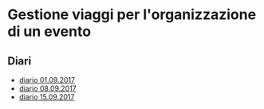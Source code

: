 # Gestione viaggi per l'organizzazione di un evento

## Diari
  - [diario 01.09.2017](diari/I3_Diario_Progetto1_2017_09_01.pdf) 
  - [diario 08.09.2017](diari/I3_Diario_Progetto1_2017_09_08.pdf)
  - [diario 15.09.2017](diari/I3_Diario_Progetto1_2017_09_15.pdf)

